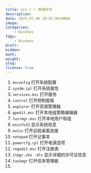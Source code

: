 ```yaml
---
title: win + r 常用命令
description: 
date: 2025-01-06 10:01:00+0800
image: 
categories:
    - Windows
tags:
    - Windows
draft: 
hidden: 
math: 
weight:
slug:
license: true
---
```

1. `msconfig` 打开系统配置
2. `sysdm.cpl` 打开系统属性
3. `services.msc` 打开服务
4. `control` 打开控制面板
5. `explorer` 打开资源管理器
6. `gpedit.msc` 打开本地组策略编辑器
7. `lusrmgr.msc` 打开本地用户和组
8. `msinfo32` 显示系统信息
9. `mstsc` 打开远程桌面连接
10. `notepad` 打开记事本
11. `powercfg.cpl` 打开电源选项
12. `regedit.msc` 打开注册表
13. `slmgr.vbs -dlv` 显示详细的许可证信息
14. `taskmgr` 打开任务管理器
15. 
